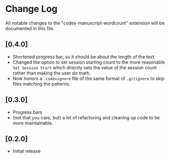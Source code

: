 # Change Log

All notable changes to the "codex-manuscript-wordcount" extension will be documented in this file.

## [0.4.0]

- Shortened progress bar, so it should be about the length of the text.
- Changed the option to set session starting count to the more reasonable `Set Session Start` which directly sets the value of the session count rather than making the user do math.
- Now honors a `.codexignore` file of the same format of `.gitignore` to skip files matching the patterns.  

## [0.3.0]

- Progress bars
- (not that you care, but) a lot of refactoring and cleaning up code to be more maintainable.

## [0.2.0]

- Initial release